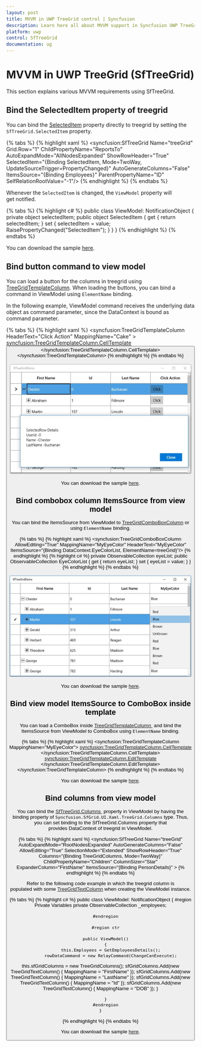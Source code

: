 ```yaml
---
layout: post
title: MVVM in UWP TreeGrid control | Syncfusion
description: Learn here all about MVVM support in Syncfusion UWP TreeGrid (SfTreeGrid) control and more.
platform: uwp
control: SfTreeGrid
documentation: ug
---
```


# MVVM in UWP TreeGrid (SfTreeGrid)

This section explains various MVVM requirements using SfTreeGrid.

## Bind the SelectedItem property of treegrid

You can bind the [SelectedItem](https://help.syncfusion.com/cr/uwp/Syncfusion.UI.Xaml.Grid.SfGridBase.html#Syncfusion_UI_Xaml_Grid_SfGridBase_SelectedItem) property directly to treegrid by setting the `SfTreeGrid.SelectedItem` property.

{% tabs %}
{% highlight xaml %}
<syncfusion:SfTreeGrid Name="treeGrid" 
                               Grid.Row="1" 
                               ChildPropertyName="ReportsTo"  
                               AutoExpandMode="AllNodesExpanded"
                               ShowRowHeader="True" 
                               SelectedItem="{Binding SelectedItem, Mode=TwoWay, UpdateSourceTrigger=PropertyChanged}"
                               AutoGenerateColumns="False"
                               ItemsSource="{Binding Employees}"
                               ParentPropertyName="ID"
                               SelfRelationRootValue="-1"/>
{% endhighlight %}
{% endtabs %}

Whenever the `SelectedItem` is changed, the `ViewModel` property will get notified.

{% tabs %}
{% highlight c# %}
public class ViewModel: NotificationObject
{
    private object selectedItem;
    public object SelectedItem
    {
        get
        {
           return selectedItem;
        }
        set
        {
           selectedItem = value;
           RaisePropertyChanged("SelectedItem");
        }
    }
}
{% endhighlight %}
{% endtabs %}

You can download the sample [here](https://github.com/SyncfusionExamples/how-to-bind-the-SelectedItem-property-of-wpf-and-uwp-tree-grid-in-mvvm/tree/master/UWP).

## Bind button command to view model

You can load a button for the columns in treegrid using [TreeGridTemplateColumn](https://help.syncfusion.com/cr/uwp/Syncfusion.UI.Xaml.TreeGrid.TreeGridTemplateColumn.html). When loading the buttons, you can bind a command in ViewModel using `ElementName` binding.

In the following example, ViewModel command receives the underlying data object as command parameter, since the DataContext is bound as command parameter.

{% tabs %}
{% highlight xaml %}
<syncfusion:TreeGridTemplateColumn HeaderText="Click Action" MappingName="Cake" >
        <syncfusion:TreeGridTemplateColumn.CellTemplate>
               <DataTemplate>
                   <Button  Content="Click"  
                                     Command="{Binding Path=DataContext.RowDataCommand,ElementName=treeGrid}" CommandParameter="{Binding}"/>
               </DataTemplate>
       </syncfusion:TreeGridTemplateColumn.CellTemplate>
 </syncfusion:TreeGridTemplateColumn>
{% endhighlight %}
{% endtabs %}

![Button command image](MVVM_images/MVVM_img1.jpeg)

You can download the sample [here](https://github.com/SyncfusionExamples/how-to-bind-button-command-to-view-model-in-wpf-and-uwp-treegrid-in-mvvm/tree/master/UWP).

## Bind combobox column ItemsSource from view model

You can bind the ItemsSource from ViewModel to [TreeGridComboBoxColumn](https://help.syncfusion.com/cr/uwp/Syncfusion.UI.Xaml.TreeGrid.TreeGridComboBoxColumn.html) or using `ElementName` binding.

{% tabs %}
{% highlight xaml %}
<syncfusion:TreeGridComboBoxColumn AllowEditing="True" 
                                   MappingName="MyEyeColor"
                                   HeaderText="MyEyeColor"
                                   ItemsSource="{Binding DataContext.EyeColorList,
                                   ElementName=treeGrid}"/>
{% endhighlight %}
{% highlight c# %}
private ObservableCollection<string> eyeList;
public ObservableCollection<string> EyeColorList
{
    get { return eyeList; }
    set { eyeList = value; }
}
{% endhighlight %}
{% endtabs %}

![ComboBox column image](MVVM_images/MVVM_img2.jpeg)

You can download the sample [here](https://github.com/SyncfusionExamples/how-to-bind-combobox-column-ItemsSource-from-view-model-in-wpf-and-uwp-treegrid-in-mvvm/tree/master/UWP).

## Bind view model ItemsSource to ComboBox inside template

You can load a ComboBox inside [TreeGridTemplateColumn ](https://help.syncfusion.com/cr/uwp/Syncfusion.UI.Xaml.TreeGrid.TreeGridTemplateColumn.html#) and bind the ItemsSource from ViewModel to ComboBox using `ElementName` binding.

{% tabs %}
{% highlight xaml %}
  <syncfusion:TreeGridTemplateColumn MappingName="MyEyeColor">
       <syncfusion:TreeGridTemplateColumn.CellTemplate>
               <DataTemplate>
                     <TextBlock Text="{Binding MyEyeColor}"/>
                </DataTemplate>
       </syncfusion:TreeGridTemplateColumn.CellTemplate>
       <syncfusion:TreeGridTemplateColumn.EditTemplate>
                <DataTemplate>
                    <ComboBox Width="170" Height="40" ItemsSource="{Binding Path=DataContext.EyeColorList, ElementName=treeGrid}" />
                </DataTemplate>
       </syncfusion:TreeGridTemplateColumn.EditTemplate>
 </syncfusion:TreeGridTemplateColumn>
{% endhighlight %}
{% endtabs %}

You can download the sample [here](https://github.com/SyncfusionExamples/how-to-bind-view-model-ItemsSource-to-combo-box-inside-template-in-wpf-and-uwp-treegrid-in-mvvm/tree/master/UWP).

## Bind columns from view model

You can bind the [SfTreeGrid.Columns ](https://help.syncfusion.com/cr/uwp/Syncfusion.UI.Xaml.TreeGrid.SfTreeGrid.html#Syncfusion_UI_Xaml_TreeGrid_SfTreeGrid_ColumnsProperty) property in ViewModel by having the binding property of `Syncfusion.SfGrid.UI.Xaml.TreeGrid.Columns` type. Thus, you can set binding to the SfTreeGrid.Columns property that provides DataContext of treegrid in ViewModel.

{% tabs %}
{% highlight xaml %}
<syncfusion:SfTreeGrid Name="treeGrid"
                                       AutoExpandMode="RootNodesExpanded"
                                       AutoGenerateColumns="False" 
                                       AllowEditing="True"
                                       SelectionMode="Extended"
                                       ShowRowHeader="True"
                                       Columns="{Binding TreeGridColumns, Mode=TwoWay}"
                                       ChildPropertyName="Children"
                                       ColumnSizer="Star" 
                                       ExpanderColumn="FirstName"
                                       ItemsSource="{Binding PersonDetails}"
                                       >
{% endhighlight %}
{% endtabs %}

Refer to the following code example in which the treegrid column is populated with some [TreeGridTextColumn](https://help.syncfusion.com/cr/uwp/Syncfusion.UI.Xaml.TreeGrid.TreeGridTextColumn.html) when creating the ViewModel instance.

{% tabs %}
{% highlight c# %}
   public class ViewModel: NotificationObject
    {
        #region Private Variables
        private ObservableCollection<EmployeeInfo> _employees;
      
        #endregion

        #region ctr

        public ViewModel()
        {
            this.Employees = GetEmployeesDetails();
            rowDataCommand = new RelayCommand(ChangeCanExecute);
this.sfGridColumns = new TreeGridColumns();
            sfGridColumns.Add(new TreeGridTextColumn() { MappingName = "FirstName" });
            sfGridColumns.Add(new TreeGridTextColumn() { MappingName = "LastName" });
            sfGridColumns.Add(new TreeGridTextColumn() { MappingName = "Id" });
            sfGridColumns.Add(new TreeGridTextColumn() { MappingName = "DOB" });        }

        
        }
        #endregion
    }
{% endhighlight %}
{% endtabs %}

You can download the sample [here](https://github.com/SyncfusionExamples/how-to-bind-columns-from-view-model-in-wpf-and-uwp-treegrid-in-mvvm/tree/master/UWP).
